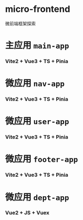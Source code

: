 # micro-frontend
微前端框架探索

# 主应用 `main-app`
### Vite2 + Vue3 + TS + Pinia


# 微应用 `nav-app`
### Vite2 + Vue3 + TS + Pinia

# 微应用 `user-app`
### Vite2 + Vue3 + TS + Pinia

# 微应用 `footer-app`
### Vite2 + Vue3 + TS + Pinia

# 微应用 `dept-app`
### Vue2 + JS + Vuex

